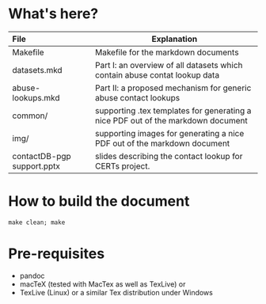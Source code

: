 
What's here?
============


|File           | Explanation                                                          |
|:--------------|----------------------------------------------------------------------|
|Makefile 		|Makefile for the markdown documents                                   |
|datasets.mkd   |Part I: an overview of all datasets which contain abuse contat lookup data    |
|abuse-lookups.mkd|Part II: a proposed mechanism for generic abuse contact lookups             |
|common/ 		|supporting .tex templates for generating a nice PDF out of the markdown document |
|img/ 			|supporting images for generating a nice PDF out of the markdown document |
|contactDB-pgp support.pptx|slides describing the contact lookup for CERTs project. |


How to build the document
=========================

```
make clean; make
```

Pre-requisites
==============

* pandoc
* macTeX (tested with MacTex as well as TexLive)
or
* TexLive (Linux)
or a similar Tex distribution under Windows
